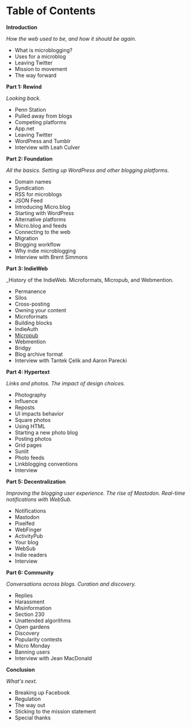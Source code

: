 # Table of Contents

**Introduction**

_How the web used to be, and how it should be again._

* What is microblogging?
* Uses for a microblog
* Leaving Twitter
* Mission to movement
* The way forward

**Part 1: Rewind**

_Looking back._

* Penn Station
* Pulled away from blogs
* Competing platforms
* App.net
* Leaving Twitter
* WordPress and Tumblr
* Interview with Leah Culver

**Part 2: Foundation**

_All the basics. Setting up WordPress and other blogging platforms._

* Domain names
* Syndication
* RSS for microblogs
* JSON Feed
* Introducing Micro.blog
* Starting with WordPress
* Alternative platforms
* Micro.blog and feeds
* Connecting to the web
* Migration
* Blogging workflow
* Why indie microblogging
* Interview with Brent Simmons

**Part 3: IndieWeb**

_History of the IndieWeb. Microformats, Micropub, and Webmention.

* Permanence
* Silos
* Cross-posting
* Owning your content
* Microformats
* Building blocks
* IndieAuth
* [Micropub](https://github.com/microdotblog/indie-microblogging/blob/master/part2/micropub.md)
* Webmention
* Bridgy
* Blog archive format
* Interview with Tantek Çelik and Aaron Parecki

**Part 4: Hypertext**

_Links and photos. The impact of design choices._

* Photography
* Influence
* Reposts
* UI impacts behavior
* Square photos
* Using HTML
* Starting a new photo blog
* Posting photos
* Grid pages
* Sunlit
* Photo feeds
* Linkblogging conventions
* Interview

**Part 5: Decentralization**

_Improving the blogging user experience. The rise of Mastodon. Real-time notifications with WebSub._

* Notifications
* Mastodon
* Pixelfed
* WebFinger
* ActivityPub
* Your blog
* WebSub
* Indie readers
* Interview

**Part 6: Community**

_Conversations across blogs. Curation and discovery._

* Replies
* Harassment
* Misinformation
* Section 230
* Unattended algorithms
* Open gardens
* Discovery
* Popularity contests
* Micro Monday
* Banning users
* Interview with Jean MacDonald

**Conclusion**

_What's next._

* Breaking up Facebook
* Regulation
* The way out
* Sticking to the mission statement
* Special thanks
